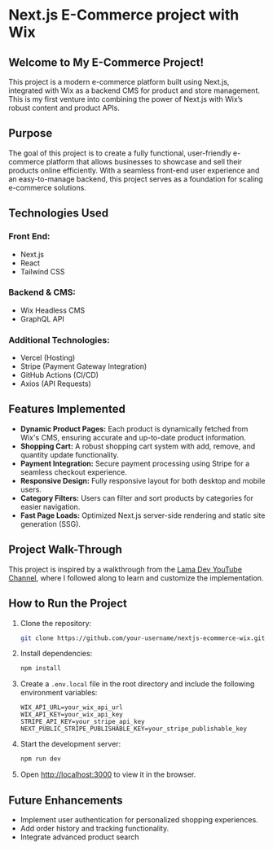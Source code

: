 # Next.js E-Commerce project with Wix

## Welcome to My E-Commerce Project!  

This project is a modern e-commerce platform built using Next.js, integrated with Wix as a backend CMS for product and store management. This is my first venture into combining the power of Next.js with Wix’s robust content and product APIs.  

## Purpose  

The goal of this project is to create a fully functional, user-friendly e-commerce platform that allows businesses to showcase and sell their products online efficiently. With a seamless front-end user experience and an easy-to-manage backend, this project serves as a foundation for scaling e-commerce solutions.  

## Technologies Used  

### Front End:  
- Next.js  
- React  
- Tailwind CSS  

### Backend & CMS:  
- Wix Headless CMS  
- GraphQL API  

### Additional Technologies:  
- Vercel (Hosting)  
- Stripe (Payment Gateway Integration)  
- GitHub Actions (CI/CD)  
- Axios (API Requests)  

## Features Implemented  

- **Dynamic Product Pages:** Each product is dynamically fetched from Wix's CMS, ensuring accurate and up-to-date product information.  
- **Shopping Cart:** A robust shopping cart system with add, remove, and quantity update functionality.  
- **Payment Integration:** Secure payment processing using Stripe for a seamless checkout experience.  
- **Responsive Design:** Fully responsive layout for both desktop and mobile users.  
- **Category Filters:** Users can filter and sort products by categories for easier navigation.  
- **Fast Page Loads:** Optimized Next.js server-side rendering and static site generation (SSG).  

## Project Walk-Through  

This project is inspired by a walkthrough from the [Lama Dev YouTube Channel](https://www.youtube.com/watch?v=I0BOUiFe9WY&ab_channel=LamaDev), where I followed along to learn and customize the implementation.  

## How to Run the Project  

1. Clone the repository:  
   ```bash  
   git clone https://github.com/your-username/nextjs-ecommerce-wix.git  
   ```  

2. Install dependencies:  
   ```bash  
   npm install  
   ```  

3. Create a `.env.local` file in the root directory and include the following environment variables:  
   ```env  
   WIX_API_URL=your_wix_api_url  
   WIX_API_KEY=your_wix_api_key  
   STRIPE_API_KEY=your_stripe_api_key  
   NEXT_PUBLIC_STRIPE_PUBLISHABLE_KEY=your_stripe_publishable_key  
   ```  

4. Start the development server:  
   ```bash  
   npm run dev  
   ```  

5. Open [http://localhost:3000](http://localhost:3000) to view it in the browser.  


## Future Enhancements  

- Implement user authentication for personalized shopping experiences.  
- Add order history and tracking functionality.  
- Integrate advanced product search
